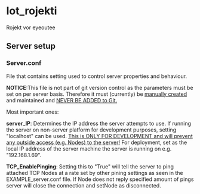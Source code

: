 # Iot_rojekti

Rojekt vor eyeoutee

## Server setup

### Server.conf
File that contains setting used to control server properties and 
behaviour.

<b>NOTICE</b>:This file is not part of git version control as 
the parameters must be set on per server basis. Therefore it must
(currently) be <u>manually created</u> and maintained and 
<u>NEVER BE ADDED to Git.</u>  

Most important ones:

<b>server_IP</b>: Determines the IP address the server 
attempts to use. If running the server on non-server platform 
for development purposes, setting "localhost" can be used. 
<u>This is ONLY FOR DEVELOPMENT and will prevent any outside 
access (e.g. Nodes) to the server!</u> For deployment, set as 
the local IP address of the server machine the server is running
 on e.g. "192.168.1.69".
 
 
<b>TCP_EnablePinging</b>: Setting this to "True" will tell the 
server to ping attached TCP Nodes at a rate set by other pining 
settings as seen in the EXAMPLE_server.conf file. If Node does 
not reply specified amount of pings server will close the 
connection and setNode as disconnected.